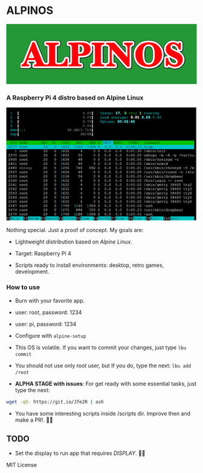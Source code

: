 # ALPINOS

![alpinOS](logo.png)

### A Raspberry Pi 4 distro based on Alpine Linux

![alpinOS](./screenshots/alpinOS_htop_v0.1.png)

Nothing special. Just a proof of concept. My goals are:

* Lightweight distribution based on *Alpine Linux*.

* Target: Raspberry Pi 4

* Scripts ready to install environments: desktop, retro games, development.

### How to use

* Burn with your favorite app.

* user: root, password: 1234

* user: pi, password: 1234

* Configure with ``` alpine-setup ```

* This OS is volatile. If you want to commit your changes, just type ``` lbu commit ```

* You should not use only root user, but If you do, type the next: ``` lbu add /root ```

* **ALPHA STAGE with issues**: For get ready with some essential tasks, just type the next:

```bash
wget -qO- https://git.io/Jfe2R | ash
```

* You have some interesting scripts inside /scripts dir. Improve then and make a PR!. 💪🏻

## TODO

* Set the display to run app that requires *DISPLAY*. 🤷‍♂️

MIT License

